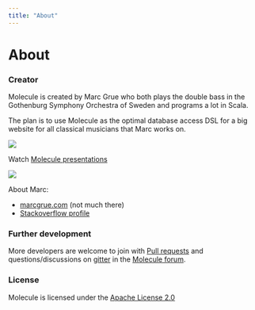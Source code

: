 ```yaml
---
title: "About"
---
```


# About


### Creator

Molecule is created by Marc Grue who both plays the double bass in the Gothenburg Symphony Orchestra of Sweden and programs a lot in Scala.

The plan is to use Molecule as the optimal database access DSL for a big website for all classical musicians that Marc works on.

![](/img/page/about/mg.jpg)


Watch [Molecule presentations](/resources/videos/2017-04-25_marc_grue/)
    
[![](/img/page/about/presentation.jpg)](/resources/videos/2017-04-25_marc_grue/)


About Marc:

- [marcgrue.com](http://marcgrue.com) (not much there)
- [Stackoverflow profile](https://stackoverflow.com/users/1211032/marc-grue)


### Further development

More developers are welcome to join with [Pull requests](https://github.com/scalamolecule/molecule/pulls) and questions/discussions on [gitter](https://gitter.im/scalamolecule/Lobby) in the [Molecule forum](https://groups.google.com/forum/#!forum/molecule-dsl).

### License
Molecule is licensed under the [Apache License 2.0](http://en.wikipedia.org/wiki/Apache_license)